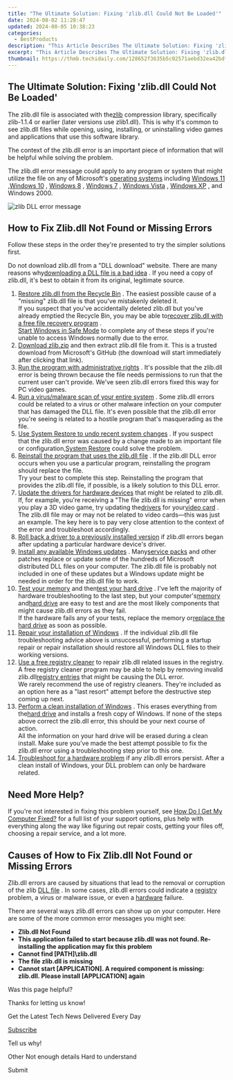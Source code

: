 ```yaml
---
title: "The Ultimate Solution: Fixing 'zlib.dll Could Not Be Loaded'"
date: 2024-08-02 11:28:47
updated: 2024-08-05 10:38:23
categories:
  - BestProducts
description: "This Article Describes The Ultimate Solution: Fixing 'zlib.dll Could Not Be Loaded'"
excerpt: "This Article Describes The Ultimate Solution: Fixing 'zlib.dll Could Not Be Loaded'"
thumbnail: https://thmb.techidaily.com/128652f3635b5c02571aebd32ea42bdf5de3d8228fe08a4a4993ce8bcc5b8b84.png
---
```


## The Ultimate Solution: Fixing 'zlib.dll Could Not Be Loaded'
 The zlib.dll file is associated with the[zlib](https://zlib.net/) compression library, specifically zlib-1.1.4 or earlier (later versions use zlib1.dll). This is why it's common to see zlib.dll files while opening, using, installing, or uninstalling video games and applications that use this software library.

 The context of the zlib.dll error is an important piece of information that will be helpful while solving the problem.  

 The zlib.dll error message could apply to any program or system that might utilize the file on any of Microsoft's [operating systems](https://www.lifewire.com/operating-systems-2625912) including [Windows 11](https://www.lifewire.com/windows-11-5188930) ,[Windows 10](https://www.lifewire.com/windows-10-2626217) , [Windows 8](https://www.lifewire.com/windows-8-2626235) , [Windows 7](https://www.lifewire.com/windows-7-2626265) , [Windows Vista](https://www.lifewire.com/windows-vista-2626311) , [Windows XP](https://www.lifewire.com/windows-xp-2626354) , and Windows 2000.

![zlib DLL error message](https://www.lifewire.com/thmb/QgI7DuhiDzUMipFaULJtcjGk_es=/1500x0/filters:no_upscale():max_bytes(150000):strip_icc():format(webp)/zlib-dll-error-message-e67d4707c8964b5db94effe8129edb65.png)

## How to Fix Zlib.dll Not Found or Missing Errors

 Follow these steps in the order they're presented to try the simpler solutions first.

 Do not download zlib.dll from a "DLL download" website. There are many reasons why[downloading a DLL file is a bad idea](https://www.lifewire.com/important-reasons-not-to-download-dll-files-2624455) . If you need a copy of zlib.dll, it's best to obtain it from its original, legitimate source.

1. [Restore zlib.dll from the Recycle Bin](https://www.lifewire.com/how-to-restore-deleted-files-from-the-recycle-bin-2624515) . The easiest possible cause of a "missing" zlib.dll file is that you've mistakenly deleted it.  
 If you suspect that you've accidentally deleted zlib.dll but you've already emptied the Recycle Bin, you may be able to[recover zlib.dll with a free file recovery program](https://www.lifewire.com/free-data-recovery-software-tools-2622893) .  
[Start Windows in Safe Mode](https://www.lifewire.com/how-do-i-start-windows-in-safe-mode-2624480) to complete any of these steps if you're unable to access Windows normally due to the error.
2. [Download zlib.zip](https://github.com/microsoft/malmo/files/5758471/zlib.zip) and then extract zlib.dll file from it. This is a trusted download from Microsoft's GitHub (the download will start immediately after clicking that link).
3. [Run the program with administrative rights](https://www.digitalcitizen.life/run-as-admin) . It's possible that the zlib.dll error is being thrown because the file needs permissions to run that the current user can't provide. We've seen zlib.dll errors fixed this way for PC video games.
4. [Run a virus/malware scan of your entire system](https://www.lifewire.com/properly-scan-your-computer-for-viruses-and-other-malware-2624526) . Some zlib.dll errors could be related to a virus or other malware infection on your computer that has damaged the DLL file. It's even possible that the zlib.dll error you're seeing is related to a hostile program that's masquerading as the file.
5. [Use System Restore to undo recent system changes](https://www.lifewire.com/how-to-use-system-restore-in-windows-2626131) . If you suspect that the zlib.dll error was caused by a change made to an important file or configuration,[System Restore](https://www.lifewire.com/what-is-system-restore-2626022) could solve the problem.
6. [Reinstall the program that uses the zlib.dll file](https://www.lifewire.com/what-is-the-proper-way-to-reinstall-a-software-program-2624478) . If the zlib.dll DLL error occurs when you use a particular program, reinstalling the program should replace the file.  
 Try your best to complete this step. Reinstalling the program that provides the zlib.dll file, if possible, is a likely solution to this DLL error.
7. [Update the drivers for hardware devices](https://www.lifewire.com/how-to-update-drivers-in-windows-2619214) that might be related to zlib.dll. If, for example, you're receiving a "The file zlib.dll is missing" error when you play a 3D video game, try updating the[drivers](https://www.lifewire.com/what-is-a-device-driver-2625796) for your[video card](https://www.lifewire.com/what-is-a-video-card-2618161) .  
 The zlib.dll file may or may not be related to video cards—this was just an example. The key here is to pay very close attention to the context of the error and troubleshoot accordingly.
8. [Roll back a driver to a previously installed version](https://www.lifewire.com/how-to-roll-back-a-driver-in-windows-2619217) if zlib.dll errors began after updating a particular hardware device's driver.
9. [Install any available Windows updates](https://www.lifewire.com/how-to-check-for-install-windows-updates-2624596) . Many[service packs](https://www.lifewire.com/what-is-a-service-pack-2626010) and other patches replace or update some of the hundreds of Microsoft distributed DLL files on your computer. The zlib.dll file is probably not included in one of these updates but a Windows update might be needed in order for the zlib.dll file to work.
10. [Test your memory](https://www.lifewire.com/free-memory-test-programs-2626178) and then[test your hard drive](https://www.lifewire.com/free-hard-drive-testing-programs-2626183) . I've left the majority of hardware troubleshooting to the last step, but your computer's[memory](https://www.lifewire.com/what-is-random-access-memory-ram-2618159) and[hard drive](https://www.lifewire.com/what-is-a-hard-disk-drive-2618152) are easy to test and are the most likely components that might cause zlib.dll errors as they fail.  
 If the hardware fails any of your tests, replace the memory or[replace the hard drive](https://www.lifewire.com/how-to-replace-a-hard-drive-2626200) as soon as possible.
11. [Repair your installation of Windows](https://www.lifewire.com/how-do-i-automatically-repair-windows-problems-2624907) . If the individual zlib.dll file troubleshooting advice above is unsuccessful, performing a startup repair or repair installation should restore all Windows DLL files to their working versions.
12. [Use a free registry cleaner](https://www.lifewire.com/free-registry-cleaners-2626176) to repair zlib.dll related issues in the registry. A free registry cleaner program may be able to help by removing invalid zlib.dll[registry entries](https://www.lifewire.com/what-is-a-registry-key-2625999) that might be causing the DLL error.  
 We rarely recommend the use of registry cleaners. They're included as an option here as a "last resort" attempt before the destructive step coming up next.
13. [Perform a clean installation of Windows](https://www.lifewire.com/how-to-clean-install-windows-2624904) . This erases everything from the[hard drive](https://www.lifewire.com/what-is-a-hard-disk-drive-2618152) and installs a fresh copy of Windows. If none of the steps above correct the zlib.dll error, this should be your next course of action.  
 All the information on your hard drive will be erased during a clean install. Make sure you've made the best attempt possible to fix the zlib.dll error using a troubleshooting step prior to this one.
14. [Troubleshoot for a hardware problem](https://www.lifewire.com/fix-a-dll-issue-caused-by-a-hardware-problem-2624493) if any zlib.dll errors persist. After a clean install of Windows, your DLL problem can only be hardware related.

## Need More Help?

 If you're not interested in fixing this problem yourself, see [How Do I Get My Computer Fixed?](https://www.lifewire.com/how-do-i-get-my-computer-fixed-2625167) for a full list of your support options, plus help with everything along the way like figuring out repair costs, getting your files off, choosing a repair service, and a lot more.

## Causes of How to Fix Zlib.dll Not Found or Missing Errors

 Zlib.dll errors are caused by situations that lead to the removal or corruption of the zlib [DLL file](https://www.lifewire.com/what-is-a-dll-file-2625852) . In some cases, zlib.dll errors could indicate a [registry](https://www.lifewire.com/windows-registry-2625992) problem, a virus or malware issue, or even a [hardware](https://www.lifewire.com/computer-hardware-2625895) failure.

 There are several ways zlib.dll errors can show up on your computer. Here are some of the more common error messages you might see:

* **Zlib.dll Not Found**
* **This application failed to start because zlib.dll was not found. Re-installing the application may fix this problem**
* **Cannot find \[PATH\]\\zlib.dll**
* **The file zlib.dll is missing**
* **Cannot start \[APPLICATION\]. A required component is missing: zlib.dll. Please install \[APPLICATION\] again**

Was this page helpful?

Thanks for letting us know!

 Get the Latest Tech News Delivered Every Day

[Subscribe](https://www.lifewire.com/#)

Tell us why!

 Other  Not enough details  Hard to understand

 Submit

<ins class="adsbygoogle"
     style="display:block"
     data-ad-format="autorelaxed"
     data-ad-client="ca-pub-7571918770474297"
     data-ad-slot="1223367746"></ins>



<ins class="adsbygoogle"
     style="display:block"
     data-ad-client="ca-pub-7571918770474297"
     data-ad-slot="8358498916"
     data-ad-format="auto"
     data-full-width-responsive="true"></ins>
